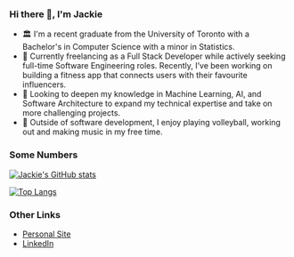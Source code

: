 ### Hi there 👋, I'm Jackie

- 🏛 I'm a recent graduate from the University of Toronto with a Bachelor's in Computer Science with a minor in Statistics.
- 👷 Currently freelancing as a Full Stack Developer while actively seeking full-time Software Engineering roles. Recently, I’ve been working on building a fitness app that connects users with their favourite influencers.
- 🌱 Looking to deepen my knowledge in Machine Learning, AI, and Software Architecture to expand my technical expertise and take on more challenging projects.
- 🧩 Outside of software development, I enjoy playing volleyball, working out and making music in my free time.

### Some Numbers
[![Jackie's GitHub stats](https://github-readme-stats.vercel.app/api?username=jackie-tran&count_private=true&show_icons=true&hide=stars&theme=prussian)](https://github.com/anuraghazra/github-readme-stats)

[![Top Langs](https://github-readme-stats.vercel.app/api/top-langs/?username=jackie-tran&layout=compact&hide=jupyter%20notebook,Tex,ASP&theme=prussian)](https://github.com/anuraghazra/github-readme-stats)

### Other Links
- [Personal Site](https://jackie-tran.netlify.app/)
- [LinkedIn](https://www.linkedin.com/in/jackie-tran-8b7543144/)
